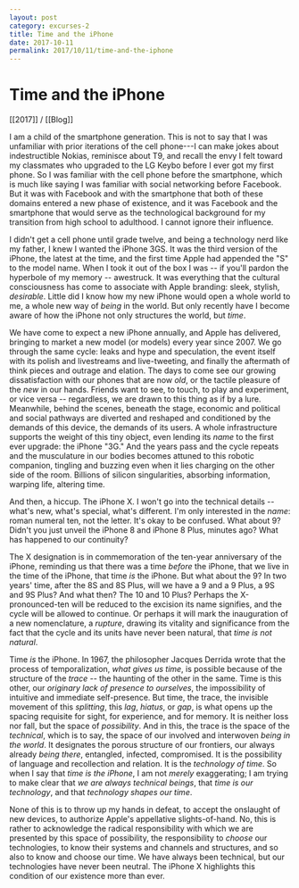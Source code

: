```yaml
---
layout: post
category: excurses-2
title: Time and the iPhone
date: 2017-10-11
permalink: 2017/10/11/time-and-the-iphone
---
```


# Time and the iPhone

[[2017]] / [[Blog]]

I am a child of the smartphone generation. This is not to say that I was unfamiliar with prior iterations of the cell phone---I can make jokes about indestructible Nokias, reminisce about T9, and recall the envy I felt toward my classmates who upgraded to the LG Keybo before I ever got my first phone. So I was familiar with the cell phone before the smartphone, which is much like saying I was familiar with social networking before Facebook. But it was with Facebook and with the smartphone that both of these domains entered a new phase of existence, and it was Facebook and the smartphone that would serve as the technological background for my transition from high school to adulthood. I cannot ignore their influence.

I didn't get a cell phone until grade twelve, and being a technology nerd like my father, I knew I wanted the iPhone 3GS. It was the third version of the iPhone, the latest at the time, and the first time Apple had appended the "S" to the model name. When I took it out of the box I was -- if you'll pardon the hyperbole of my memory -- awestruck. It was everything that the cultural consciousness has come to associate with Apple branding: sleek, stylish, *desirable*. Little did I know how my new iPhone would open a whole world to me, a whole new way of *being* in the world. But only recently have I become aware of how the iPhone not only structures the world, but *time*.

We have come to expect a new iPhone annually, and Apple has delivered, bringing to market a new model (or models) every year since 2007. We go through the same cycle: leaks and hype and speculation, the event itself with its polish and livestreams and live-tweeting, and finally the aftermath of think pieces and outrage and elation. The days to come see our growing dissatisfaction with our phones that are now *old*, or the tactile pleasure of the *new* in our hands. Friends want to see, to touch, to play and experiment, or vice versa -- regardless, we are drawn to this thing as if by a lure. Meanwhile, behind the scenes, beneath the stage, economic and political and social pathways are diverted and reshaped and conditioned by the demands of this device, the demands of its users. A whole infrastructure supports the weight of this tiny object, even lending its *name* to the first ever upgrade: the iPhone "3G." And the years pass and the cycle repeats and the musculature in our bodies becomes attuned to this robotic companion, tingling and buzzing even when it lies charging on the other side of the room. Billions of silicon singularities, absorbing information, warping life, altering time.

And then, a hiccup. The iPhone X. I won't go into the technical details -- what's new, what's special, what's different. I'm only interested in the *name*: roman numeral ten, not the letter. It's okay to be confused. What about 9? Didn't you just unveil the iPhone 8 and iPhone 8 Plus, minutes ago? What has happened to our continuity?

The X designation is in commemoration of the ten-year anniversary of the iPhone, reminding us that there was a time *before* the iPhone, that we live in the time of the iPhone, that time *is* the iPhone. But what about the 9? In two years' time, after the 8S and 8S Plus, will we have a 9 and a 9 Plus, a 9S and 9S Plus? And what then? The 10 and 10 Plus? Perhaps the X-pronounced-ten will be reduced to the excision its name signifies, and the cycle will be allowed to continue. Or perhaps it will mark the inauguration of a new nomenclature, a *rupture*, drawing its vitality and significance from the fact that the cycle and its units have never been natural, that *time is not natural*.

Time *is* the iPhone. In 1967, the philosopher Jacques Derrida wrote that the process of temporalization, *what gives us time*, is possible because of the structure of the *trace --* the haunting of the other in the same. Time is this other, our *originary lack of presence to ourselves*, the impossibility of intuitive and immediate self-presence. But time, the trace, the invisible movement of this *splitting*, this *lag*, *hiatus*, or *gap*, is what opens up the spacing requisite for sight, for experience, and for memory. It is neither loss nor fall, but the space of *possibility*. And in this, the trace is the space of the *technical*, which is to say, the space of our involved and interwoven *being in the world*. It designates the porous structure of our frontiers, our always already *being there*, entangled, infected, compromised. It is the possibility of language and recollection and relation. It is the *technology of time*. So when I say that *time is the iPhone*, I am not *merely* exaggerating; I am trying to make clear that *we are always technical beings*, that *time is our technology*, and that *technology shapes our time*.

None of this is to throw up my hands in defeat, to accept the onslaught of new devices, to authorize Apple's appellative slights-of-hand. No, this is rather to acknowledge the radical responsibility with which we are presented by this space of possibility, the responsibility to *choose* our technologies, to know their systems and channels and structures, and so also to know and choose our time. We have always been technical, but our technologies have never been neutral. The iPhone X highlights this condition of our existence more than ever.
